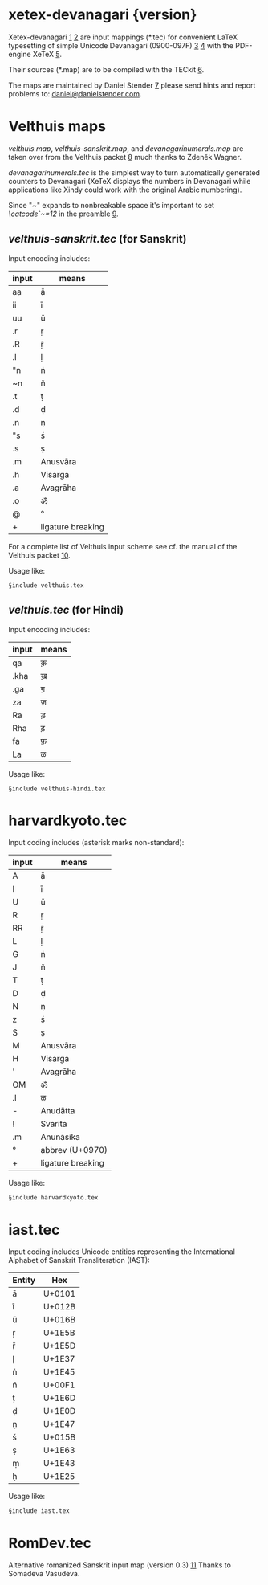# xetex-devanagari {version}

Xetex-devanagari
[1](http://www.ctan.org/tex-archive/macros/xetex/generic/devanagari)
[2](https://github.com/danstender/xetex-devanagari)
are input mappings (*.tec)
for convenient LaTeX typesetting
of simple Unicode Devanagari (0900-097F)
[3](http://www.unicode.org/charts/PDF/U0900.pdf)
[4](http://en.wikipedia.org/wiki/Xetex)
with the PDF-engine XeTeX
[5](http://en.wikipedia.org/wiki/Xetex).

Their sources (*.map)
are to be compiled with the TECkit
[6](http://scripts.sil.org/TECkit).

The maps are maintained by Daniel Stender
[7](http://www.danielstender.com/blog/>)
please send hints and report problems to: <daniel@danielstender.com>.

# Velthuis maps

*velthuis.map*,
*velthuis-sanskrit.map*,
and *devanagarinumerals.map*
are taken over from the Velthuis packet
[8](http://www.ctan.org/tex-archive/language/devanagari/velthuis)
much thanks to Zdeněk Wagner.

*devanagarinumerals.tec*
is the simplest way to turn automatically generated counters
to Devanagari (XeTeX displays the numbers in Devanagari while
applications like Xindy could work with the original Arabic numbering).

Since "~" expands to nonbreakable space it's important
to set *\catcode`\~=12* in the preamble
[9](http://cikitsa.blogspot.com/2010/09/xelatex-velthuis-encoding-and-palatal.html).

## *velthuis-sanskrit.tec* (for Sanskrit)

Input encoding includes:

input | means
----- | -----------------
aa    | ā
ii    | ī
uu    | ū
.r    | ṛ
.R    | ṝ
.l    | ḷ
"n    | ṅ
~n    | ñ
.t    | ṭ
.d    | ḍ
.n    | ṇ
"s    | ś
.s    | ṣ
.m    | Anusvāra
.h    | Visarga
.a    | Avagrāha
.o    | ॐ
@     | °
+     | ligature breaking

For a complete list of Velthuis input scheme
see cf. the manual of the Velthuis packet
[10](http://mirrors.ctan.org/language/devanagari/velthuis/doc/generic/velthuis/manual.pdf#page=6).

Usage like:

~~~
§include velthuis.tex
~~~

## *velthuis.tec* (for Hindi)

Input encoding includes:

input | means
----- | -----
qa    | क़
.kha  | ख़
.ga   | ग़
za    | ज़
Ra    | ड़
Rha   | ढ़
fa    | फ़
La    | ळ

Usage like:

~~~
§include velthuis-hindi.tex
~~~

# harvardkyoto.tec

Input coding includes (asterisk marks non-standard):

input | means
----- | -----------------
A     | ā 
I     | ī 
U     | ū 
R     | ṛ
RR    | ṝ
L     | ḷ
G     | ṅ
J     | ñ 
T     | ṭ 
D     | ḍ 
N     | ṇ 
z     | ś 
S     | ṣ
M     | Anusvāra
H     | Visarga
'     | Avagrāha
OM    | ॐ
.l    | ळ
-     | Anudātta
!     | Svarita
.m    | Anunāsika
°     | abbrev (U+0970)
+     | ligature breaking

Usage like:

~~~
§include harvardkyoto.tex
~~~

# iast.tec

Input coding includes Unicode entities representing
the International Alphabet of Sanskrit Transliteration (IAST):

Entity | Hex
------ | ------
ā      | U+0101 
ī      | U+012B
ū      | U+016B
ṛ      | U+1E5B
ṝ      | U+1E5D
ḷ      | U+1E37
ṅ      | U+1E45
ñ      | U+00F1
ṭ      | U+1E6D
ḍ      | U+1E0D
ṇ      | U+1E47
ś      | U+015B
ṣ      | U+1E63
ṃ      | U+1E43
ḥ      | U+1E25

Usage like:

~~~
§include iast.tex
~~~

# RomDev.tec

Alternative romanized Sanskrit input map (version 0.3)
[11](https://github.com/somadeva/RomDev)
Thanks to Somadeva Vasudeva.
